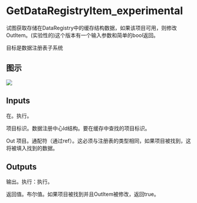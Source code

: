 # GetDataRegistryItem_experimental

试图获取存储在DataRegistry中的缓存结构数据，如果该项目可用，则修改OutItem。(实验性的)这个版本有一个输入参数和简单的bool返回。

目标是数据注册表子系统

## 图示

![]($-20221218-18362549.png)

## Inputs

在。执行。

项目标识。数据注册中心Id结构。要在缓存中查找的项目标识。

Out 项目。通配符（通过ref）。这必须与注册表的类型相同，如果项目被找到，这将被填入找到的数据。 

## Outputs

输出。执行：执行。

返回值。布尔值。如果项目被找到并且OutItem被修改，返回true。
